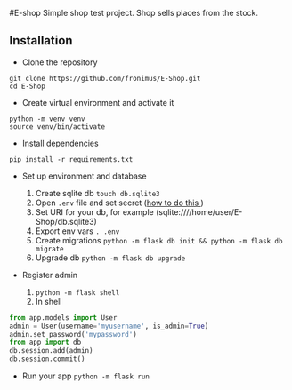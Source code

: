 #E-shop
Simple shop test project. Shop sells places from the stock.

## Installation

- Clone the repository

```
git clone https://github.com/fronimus/E-Shop.git
cd E-Shop
```

- Create virtual environment and activate it

```
python -m venv venv
source venv/bin/activate
```

- Install dependencies

```
pip install -r requirements.txt
``` 
- Set up environment and database
    1. Create sqlite db ```touch db.sqlite3```
    2. Open ```.env``` file and set secret ([how to do this ](https://stackoverflow.com/questions/34902378/where-do-i-get-a-secret-key-for-flask/34903502))
    3. Set URI for your db, for example (sqlite:////home/user/E-Shop/db.sqlite3)
    4. Export env vars ```. .env```
    5. Create migrations ```python -m flask db init && python -m flask db migrate```
    5. Upgrade db ```python -m flask db upgrade```

- Register admin
    1. ```python -m flask shell```
    2. In shell
```python
from app.models import User
admin = User(username='myusername', is_admin=True)
admin.set_password('mypassword')
from app import db
db.session.add(admin)
db.session.commit()
```
- Run your app
```python -m flask run```

